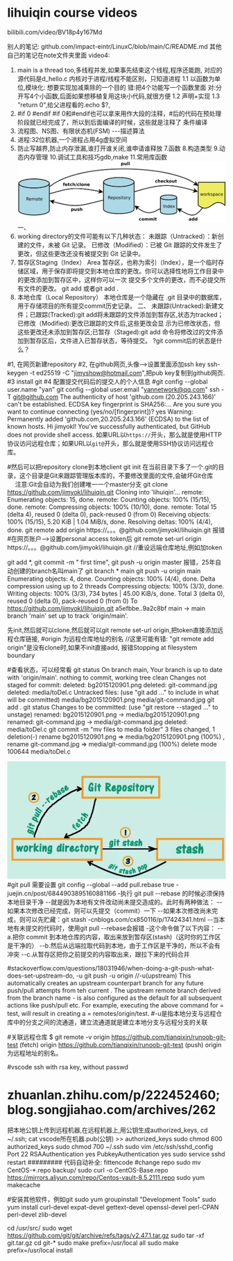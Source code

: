 # lihuiqin course videos
bilibili.com/video/BV18p4y167Md

别人的笔记: github.com/impact-eintr/LinuxC/blob/main/C/README.md
其他自己的笔记在note文件夹里面
video4: 
  1. main is a thread too,多线程并发,如果事先结束这个线程,程序还能跑, 对应的源代码是d_hello.c
	 内核对于进程/线程不能区别，只知道进程
	1.1 以函数为单位,模块化: 想要实现加减乘除的一个目的
		错:把4个功能写一个函数里面
		对:分开写4个小函数,后面如果想移植复用这块小代码,就很方便
	1.2 声明+实现
	1.3 "return 0",给父进程看的.echo $?,
  2. #if 0
     #endif
     #if 0和#endif也可以拿来用作大段的注释，#后的代码在预处理阶段就已经完成了，所以到后面编译的时候，这些就是注释了
     条件编译
   3. 流程图、NS图、有限状态机(FSM) ---描述算法
   4. 进程:32位机器,一个进程占用4g虚拟空间
   5. 防止写越界,防止内存泄漏,谁打开谁关闭,谁申请谁释放
7.函数 8.构造类型 9.动态内存管理 10.调试工具和技巧gdb,make 11.常用库函数
![image](https://github.com/jimyokl/lihuiqin/blob/main/media/bg2015120901.png)
一、
1. working directory的文件可能有以下几种状态：
   未跟踪（Untracked）：新创建的文件，未被 Git 记录。
   已修改（Modified）：已被 Git 跟踪的文件发生了更改，但这些更改还没有被提交到 Git 记录中。
2. 暂存区Staging（Index） Area
   暂存区，也称为索引（Index），是一个临时存储区域，用于保存即将提交到本地仓库的更改。你可以选择性地将工作目录中的更改添加到暂存区中，这样你可以一次 
   提交多个文件的更改，而不必提交所有文件的更改。 git add <filename>或者git add .
3. 本地仓库（Local Repository）
   本地仓库是一个隐藏在 .git 目录中的数据库，用于存储项目的所有提交commit历史记录。
二、
  未跟踪(Untracked):新建文件；已跟踪(Tracked):git add将未跟踪的文件添加到暂存区,状态为tracked；已修改（Modified):更改已跟踪的文件后,这些更改会显 
  示为已修改状态，但这些更改还未添加到暂存区;已暂存（Staged):git add 命令将修改过的文件添加到暂存区后，文件进入已暂存状态，等待提交。
  ?git commit后的状态是什么？

#1, 在网页新建repository
#2, 在github网页,头像-->设置里面添加ssh key
   ssh-keygen -t ed25519 -C "jimyshow@hotmail.com",把pub key复制到github网页.
#3 install git
#4 配置提交代码后的提交人的个人信息
  #git config --global user.name "yan"
  git config --global user.email "yannetwork@qq.com"
    ssh -T git@github.com
    The authenticity of host 'github.com (20.205.243.166)' can't be established.    ECDSA key fingerprint is SHA256:...    Are you sure you want to continue connecting (yes/no/[fingerprint])? yes      Warning: Permanently added 'github.com,20.205.243.166' (ECDSA) to the list of known hosts.    Hi jimyokl! You've successfully authenticated, but GitHub does not provide shell access.
    如果URL以`https://`开头，那么就是使用HTTP协议访问远程仓库；如果URL以`git@`开头，那么就是使用SSH协议访问远程仓库。
    
#然后可以把repository clone到本地client
git init
    在当前目录下多了一个.git的目录，这个目录是Git来跟踪管理版本库的，不要修改里面的文件,会破坏Git仓库
　  注意:Git会自动为我们创建唯一一个master分支
git clone https://github.com/jimyokl/lihuiqin.git
    Cloning into 'lihuiqin'...  remote: Enumerating objects: 15, done. remote: Counting objects: 100% (15/15), done.
    remote: Compressing objects: 100% (10/10), done.     remote: Total 15 (delta 4), reused 0 (delta 0), pack-reused 0 (from 0)
    Receiving objects: 100% (15/15), 5.20 KiB | 1.04 MiB/s, done.      Resolving deltas: 100% (4/4), done.
git remote add origin https://。。。@github.com/jimyokl/lihuiqin.git 报错
#在网页账户-->设置personal access token后
git remote set-url origin https://。。。@github.com/jimyokl/lihuiqin.git //重设远端仓库地址,例如加token

git add *, git commit -m " first time", 
git push -u origin master 报错，25年自动创建的branch名叫main了
git branch 
    * main
git push -u origin main
    Enumerating objects: 4, done.     Counting objects: 100% (4/4), done.      Delta compression using up to 2 threads
    Compressing objects: 100% (3/3), done.      Writing objects: 100% (3/3), 734 bytes | 45.00 KiB/s, done.
    Total 3 (delta 0), reused 0 (delta 0), pack-reused 0 (from 0)      To https://github.com/jimyokl/lihuiqin.git
       a5efbbe..9a2c8bf  main -> main          branch 'main' set up to track 'origin/main'.

  先init,然后就可以clone,然后就可以git remote set-url origin,把token直接添加远程仓库链接,
  #origin 为远程仓库地址的别名 
  //这里可能有错: "git remote add origin"是没有clone时,如果不init直接add, 报错Stopping at filesystem boundary

#查看状态，可以经常看
git status
    On branch main,  Your branch is up to date with 'origin/main'.   nothing to commit, working tree clean
    Changes not staged for commit: deleted:    bg2015120901.png  	deleted:    git-command.jpg    	deleted:    media/toDel.c
Untracked files:
  (use "git add <file>..." to include in what will be committed)	media/bg2015120901.png  	media/git-command.jpg
git add .
git status
      Changes to be committed:     (use "git restore --staged <file>..." to unstage)
  	    renamed:    bg2015120901.png -> media/bg2015120901.png
	    renamed:    git-command.jpg -> media/git-command.jpg
	    deleted:    media/toDel.c
git commit -m "mv files to media folder"
    3 files changed, 1 deletion(-)
        rename bg2015120901.png => media/bg2015120901.png (100%) ,        rename git-command.jpg => media/git-command.jpg (100%)
        delete mode 100644 media/toDel.c

![image](https://github.com/jimyokl/lihuiqin/blob/main/media/aaf_git-stash.png)
#git pull 需要设置 git config --global --add pull.rebase true
  -juejin.cn/post/6844903895160881166
  -执行 git pull --rebase 的时候必须保持本地目录干净
  --就是因为本地有文件改动尚未提交造成的。此时有两种做法：
  --如果本次修改已经完成，则可以先提交（commit）一下
  --如果本次修改尚未完成，则可以先贮藏：git stash
  -cnblogs.com/cx850116/p/17424341.html
  --当本地有未提交的代码时，使用git pull --rebase会报错
  -这个命令做了以下内容：
  --a.把你 commit 到本地仓库的内容，取出来放到暂存区(stash)（这时你的工作区是干净的）
  --b.然后从远端拉取代码到本地，由于工作区是干净的，所以不会有冲突
  --c.从暂存区把你之前提交的内容取出来，跟拉下来的代码合并

#stackoverflow.com/questions/18031946/when-doing-a-git-push-what-does-set-upstream-do, -u
git push -u origin <local-branch> //-u(upstream)
    This automatically creates an upstream counterpart branch for any future push/pull attempts from teh current <local-branch>. The upstream remote branch derived from the branch name - <local-branch> is also configured as the default for all subsequent actions like push/pull etc.
    For example, executing the above command for <local-branch> = test, will result in creating a <remote branch> = remotes/origin/test.
    #-u是指本地分支与远程仓库中的分支之间的流通道，建立流通道就是建立本地分支与远程分支的关联

#关联远程仓库
$ git remote -v
origin  https://github.com/tianqixin/runoob-git-test (fetch)
origin  https://github.com/tianqixin/runoob-git-test (push)
origin 为远程地址的别名。

#vscode ssh with rsa key, without passwd
# zhuanlan.zhihu.com/p/222452460;blog.songjiahao.com/archives/262
把本地公钥上传到远程机器,在远程机器上,用公钥生成authorized_keys,
cd ~/.ssh; cat vscode所在机器.pub(公钥) >> authorized_keys
sudo chmod 600 authorized_keys
sudo chmod 700 ~/.ssh
sudo vim /etc/ssh/sshd_config
    Port 22
    RSAAuthentication yes
    PubkeyAuthentication yes
    sudo service sshd restart
#########
代码自动补全: fittencode
#change repo
sudo mv CentOS-*.repo backup/
sudo curl -o CentOS-Base.repo https://mirrors.aliyun.com/repo/Centos-vault-8.5.2111.repo
sudo yum makecache

#安装其他软件，例如git
sudo yum groupinstall "Development Tools"
sudo yum install curl-devel expat-devel gettext-devel openssl-devel  perl-CPAN perl-devel zlib-devel

cd /usr/src/
sudo wget https://github.com/git/git/archive/refs/tags/v2.47.1.tar.gz
sudo tar -xf git.tar.gz
cd git-*
sudo make prefix=/usr/local all
sudo make prefix=/usr/local install